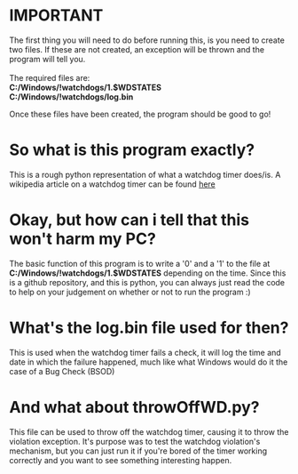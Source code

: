 # IMPORTANT
The first thing you will need to do before running this, is you need to create two files. If these are not created, an exception will be thrown and the program will tell you.<br><br> The required files are:<br>
<b>C:/Windows/!watchdogs/1.$WDSTATES</b><br>
<b>C:/Windows/!watchdogs/log.bin</b>

Once these files have been created, the program should be good to go!

# So what is this program exactly?
This is a rough python representation of what a watchdog timer does/is. A wikipedia article on a watchdog timer can be found <a href="https://en.wikipedia.org/wiki/Watchdog_timer">here</a>

# Okay, but how can i tell that this won't harm my PC?
The basic function of this program is to write a '0' and a '1' to the file at <b>C:/Windows/!watchdogs/1.$WDSTATES</b> depending on the time. Since this is a github repository, and this is python, you can always just read the code to help on your judgement on whether or not to run the program :)

# What's the log.bin file used for then?
This is used when the watchdog timer fails a check, it will log the time and date in which the failure happened, much like what Windows would do it the case of a Bug Check (BSOD)

# And what about throwOffWD.py?
This file can be used to throw off the watchdog timer, causing it to throw the violation exception. It's purpose was to test the watchdog violation's mechanism, but you can just run it if you're bored of the timer working correctly and you want to see something interesting happen.
